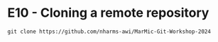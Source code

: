 # E10 - Cloning a remote repository

`git clone https://github.com/nharms-awi/MarMic-Git-Workshop-2024`